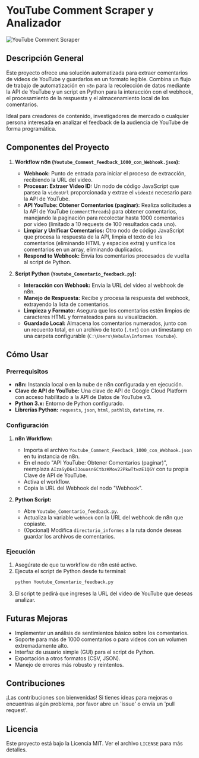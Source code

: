 # YouTube Comment Scraper y Analizador

![YouTube Comment Scraper](YouTube%20Comment%20Scraper.png)

## Descripción General

Este proyecto ofrece una solución automatizada para extraer comentarios de videos de YouTube y guardarlos en un formato legible. Combina un flujo de trabajo de automatización en `n8n` para la recolección de datos mediante la API de YouTube y un script en Python para la interacción con el webhook, el procesamiento de la respuesta y el almacenamiento local de los comentarios.

Ideal para creadores de contenido, investigadores de mercado o cualquier persona interesada en analizar el feedback de la audiencia de YouTube de forma programática.

## Componentes del Proyecto

1.  **Workflow n8n (`Youtube_Comment_Feedback_1000_con_Webhook.json`):**
    * **Webhook:** Punto de entrada para iniciar el proceso de extracción, recibiendo la URL del video.
    * **Procesar: Extraer Video ID:** Un nodo de código JavaScript que parsea la `videoUrl` proporcionada y extrae el `videoId` necesario para la API de YouTube.
    * **API YouTube: Obtener Comentarios (paginar):** Realiza solicitudes a la API de YouTube (`commentThreads`) para obtener comentarios, manejando la paginación para recolectar hasta 1000 comentarios por video (limitado a 10 requests de 100 resultados cada uno).
    * **Limpiar y Unificar Comentarios:** Otro nodo de código JavaScript que procesa la respuesta de la API, limpia el texto de los comentarios (eliminando HTML y espacios extra) y unifica los comentarios en un array, eliminando duplicados.
    * **Respond to Webhook:** Envía los comentarios procesados de vuelta al script de Python.

2.  **Script Python (`Youtube_Comentario_feedback.py`):**
    * **Interacción con Webhook:** Envía la URL del video al webhook de n8n.
    * **Manejo de Respuesta:** Recibe y procesa la respuesta del webhook, extrayendo la lista de comentarios.
    * **Limpieza y Formato:** Asegura que los comentarios estén limpios de caracteres HTML y formateados para su visualización.
    * **Guardado Local:** Almacena los comentarios numerados, junto con un recuento total, en un archivo de texto (`.txt`) con un timestamp en una carpeta configurable (`C:\Users\Nebula\Informes Youtube`).

## Cómo Usar

### Prerrequisitos

* **n8n:** Instancia local o en la nube de n8n configurada y en ejecución.
* **Clave de API de YouTube:** Una clave de API de Google Cloud Platform con acceso habilitado a la API de Datos de YouTube v3.
* **Python 3.x:** Entorno de Python configurado.
* **Librerías Python:** `requests`, `json`, `html`, `pathlib`, `datetime`, `re`.

### Configuración

1.  **n8n Workflow:**
    * Importa el archivo `Youtube_Comment_Feedback_1000_con_Webhook.json` en tu instancia de n8n.
    * En el nodo "API YouTube: Obtener Comentarios (paginar)", reemplaza `AIzaSyD6s33ouosn6CtbzKMov22PkwTtwzE1Q6Y` con tu propia Clave de API de YouTube.
    * Activa el workflow.
    * Copia la URL del Webhook del nodo "Webhook".

2.  **Python Script:**
    * Abre `Youtube_Comentario_feedback.py`.
    * Actualiza la variable `webhook` con la URL del webhook de n8n que copiaste.
    * (Opcional) Modifica `directorio_informes` a la ruta donde deseas guardar los archivos de comentarios.

### Ejecución

1.  Asegúrate de que tu workflow de n8n esté activo.
2.  Ejecuta el script de Python desde tu terminal:
    ```bash
    python Youtube_Comentario_feedback.py
    ```
3.  El script te pedirá que ingreses la URL del video de YouTube que deseas analizar.

## Futuras Mejoras

* Implementar un análisis de sentimientos básico sobre los comentarios.
* Soporte para más de 1000 comentarios o para videos con un volumen extremadamente alto.
* Interfaz de usuario simple (GUI) para el script de Python.
* Exportación a otros formatos (CSV, JSON).
* Manejo de errores más robusto y reintentos.

## Contribuciones

¡Las contribuciones son bienvenidas! Si tienes ideas para mejoras o encuentras algún problema, por favor abre un 'issue' o envía un 'pull request'.

## Licencia

Este proyecto está bajo la Licencia MIT. Ver el archivo `LICENSE` para más detalles.
